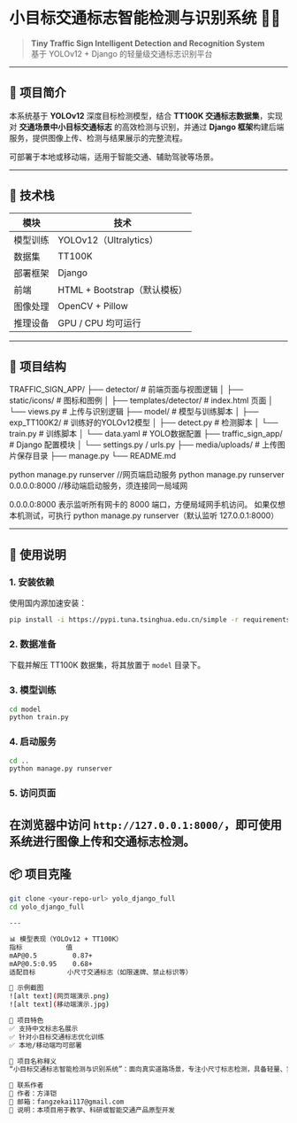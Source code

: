 # 小目标交通标志智能检测与识别系统 🚦🧠  
> **Tiny Traffic Sign Intelligent Detection and Recognition System**  
> 基于 YOLOv12 + Django 的轻量级交通标志识别平台  

---

## 📌 项目简介

本系统基于 **YOLOv12** 深度目标检测模型，结合 **TT100K 交通标志数据集**，实现对 **交通场景中小目标交通标志** 的高效检测与识别，并通过 **Django 框架**构建后端服务，提供图像上传、检测与结果展示的完整流程。

可部署于本地或移动端，适用于智能交通、辅助驾驶等场景。

---

## 🧠 技术栈

| 模块 | 技术 |
|------|------|
| 模型训练 | YOLOv12（Ultralytics） |
| 数据集 | TT100K |
| 部署框架 | Django |
| 前端 | HTML + Bootstrap（默认模板） |
| 图像处理 | OpenCV + Pillow |
| 推理设备 | GPU / CPU 均可运行 |

---

## 📁 项目结构
TRAFFIC_SIGN_APP/
├── detector/ # 前端页面与视图逻辑
│ ├── static/icons/ # 图标和图例
│ ├── templates/detector/ # index.html 页面
│ └── views.py # 上传与识别逻辑
├── model/ # 模型与训练脚本
│ ├── exp_TT100K2/ # 训练好的YOLOv12模型
│ ├── detect.py # 检测脚本
│ └── train.py # 训练脚本
│ └── data.yaml # YOLO数据配置
├── traffic_sign_app/ # Django 配置模块
│ └── settings.py / urls.py
├── media/uploads/ # 上传图片保存目录
├── manage.py
└── README.md

python manage.py runserver //网页端启动服务
python manage.py runserver 0.0.0.0:8000 //移动端启动服务，须连接同一局域网

0.0.0.0:8000 表示监听所有网卡的 8000 端口，方便局域网手机访问。
如果仅想本机测试，可执行 python manage.py runserver（默认监听 127.0.0.1:8000）

---

## 🚀 使用说明

### 1. 安装依赖

使用国内源加速安装：

```bash
pip install -i https://pypi.tuna.tsinghua.edu.cn/simple -r requirements.txt
```

### 2. 数据准备

下载并解压 TT100K 数据集，将其放置于 `model` 目录下。

### 3. 模型训练

```bash
cd model
python train.py
```

### 4. 启动服务

```bash
cd ..
python manage.py runserver
```

### 5. 访问页面

在浏览器中访问 `http://127.0.0.1:8000/`，即可使用系统进行图像上传和交通标志检测。
---

## 📦 项目克隆

```bash
git clone <your-repo-url> yolo_django_full
cd yolo_django_full

---

📊 模型表现（YOLOv12 + TT100K）
指标	         值
mAP@0.5	        0.87+
mAP@0.5:0.95	0.68+
适配目标	    小尺寸交通标志（如限速牌、禁止标识等）

📸 示例截图
![alt text](网页端演示.png)
![alt text](移动端演示.jpg)

🏁 项目特色
✅ 支持中文标志名展示
✅ 针对小目标交通标志优化训练
✅ 本地/移动端均可部署

🔗 项目名称释义
“小目标交通标志智能检测与识别系统”：面向真实道路场景，专注小尺寸标志检测，具备轻量、实用、可部署等特点。

📮 联系作者
👤 作者：方泽铠
📧 邮箱：fangzekai117@gmail.com
📌 说明：本项目用于教学、科研或智能交通产品原型开发